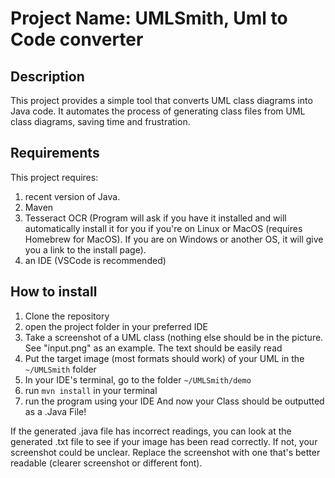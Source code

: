 # Project Name: UMLSmith, Uml to Code converter
## Description

This project provides a simple tool that converts UML class diagrams into Java code. 
It automates the process of generating class files from UML class diagrams, saving time and frustration.

## Requirements

This project requires: 
  1. recent version of Java.
  2. Maven
  4. Tesseract OCR (Program will ask if you have it installed and will automatically install it for you if you're on Linux or MacOS (requires Homebrew for MacOS). If you are on Windows or another OS, it will give you a link to the install page).
  5. an IDE (VSCode is recommended)
  


## How to install
  1. Clone the repository
  2. open the project folder in your preferred IDE
  3. Take a screenshot of a UML class (nothing else should be in the picture. See "input.png" as an example. The text should be easily read
  4. Put the target image (most formats should work) of your UML in the `~/UMLSmith` folder
  5. In your IDE's terminal, go to the folder `~/UMLSmith/demo`
  6. run `mvn install` in your terminal
  7. run the program using your IDE
And now your Class should be outputted as a .Java File!


If the generated .java file has incorrect readings, you can look at the generated .txt file to see if your image has been read correctly. If not, your screenshot could be unclear. Replace the screenshot with one that's better readable (clearer screenshot or different font).
